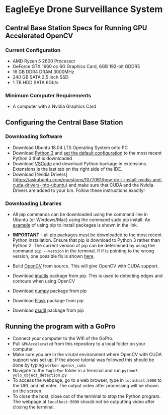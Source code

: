 # EagleEye Drone Surveillance System
## Central Base Station Specs for Running GPU Accelerated OpenCV
### Current Configuration
* AMD Ryzen 5 2600 Processor
* GeForce GTX 1660 oc 6G Graphics Card, 6GB 192-bit GDDR5
* 16 GB DDR4 DRAM 3000MHz
* 240 GB SATA 2.5 inch SSD
* 1 TB HDD SATA 6Gb/s

### Minimum Computer Requirements
* A computer with a Nvidia Graphics Card
  
## Configuring the Central Base Station
### Downloading Software
* Download Ubuntu 18.04 LTS Operating System onto PC
* Download [Python 3](https://www.python.org/downloads/) and [set the default configuration](https://unix.stackexchange.com/questions/410579/change-the-python3-default-version-in-ubuntu) to the most recent Python 3 that is downloaded 
* Download [VSCode](https://code.visualstudio.com/download) and download Python backage in extensions. Extensions is the last tab on the right side of the IDE. 
* Download [Nvidia Drivers] (https://askubuntu.com/questions/1077061/how-do-i-install-nvidia-and-cuda-drivers-into-ubuntu) and make sure that CUDA and the Nvidia Drivers are added to your bin. Follow these instructions exactly!

### Downloading Libraries
* All pip commands can be downloaded using the command line in Ubuntu (or Windows/Mac) using the command sudo pip install. An [example](https://askubuntu.com/questions/95037/what-is-the-best-way-to-install-python-packages) of using pip to install packages is shown in the link. 
* **IMPORTANT** - all pip packages must be downloaded to the most recent Python installation. Ensure that pip is download to Python 3 rather than Python 2. The current version of pip can be determined by using the command `pip --version` in the terminal. If if is pointing to the wrong version, one possible fix is shown [here](https://askubuntu.com/questions/412178/how-to-install-pip-for-python-3-in-ubuntu-12-04-lts).

* Build [OpenCV](https://www.pyimagesearch.com/2020/02/03/how-to-use-opencvs-dnn-module-with-nvidia-gpus-cuda-and-cudnn/) from source.  This will give OpenCV with CUDA support. 
* Download [imutils](https://pypi.org/project/imutils/) package from pip. This is used to detecting edges and contours when using OpenCV
* Download [numpy](https://pypi.org/project/numpy/) package from pip
* Download [Flask](https://pypi.org/project/Flask/) package from pip
* Download [psutil](https://pypi.org/project/psutil/) package from pip

## Running the program with a GoPro
* Connect your computer to the Wifi of the GoPro. 
* Pull `GPUAccelerated` from this repository to a local folder on your computer. 
* Make sure you are in the virutal environment where OpenCV with CUDA support was set up. If the above tutorial was followed this should be done by typing `workon opencv_cuda` 
* Navigate to the `EagleEye` folder in a terminal and run `python3 yolo_object_detection.py`
* To access the webpage, go to a web browser, type in `localhost:5000` to the URL and hit enter. The output video after processing will be shown on the screen.
* To close the host, close out of the terminal to stop the Python program. The webpage at `localhost:5000` should not be outputting video after closing the terminal.
